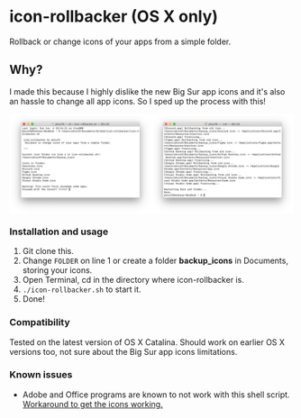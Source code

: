 # icon-rollbacker (OS X only)

Rollback or change icons of your apps from a simple folder.

## Why? 
I made this because I highly dislike the new Big Sur app icons and it's also an hassle to change all app icons. So I sped up the process with this!

<div style="display: flex;">
<img alt="Screenshot1" style="width:50%" src="./Screenshot%202021-06-06%20at%2019.10.58.png" />
<img alt="Screenshot2" style="width:50%" src="./Screenshot%202021-06-06%20at%2019.11.40.png" />
</div>

### Installation and usage
1. Git clone this.
2. Change `FOLDER` on line 1 or create a folder **backup_icons** in Documents, storing your icons.
3. Open Terminal, cd in the directory where icon-rollbacker is.
4. `./icon-rollbacker.sh` to start it.
5. Done!

### Compatibility
Tested on the latest version of OS X Catalina. Should work on earlier OS X versions too, not sure about the Big Sur app icons limitations.

### Known issues
- Adobe and Office programs are known to not work with this shell script. [Workaround to get the icons working.](./WORKAROUND.md)